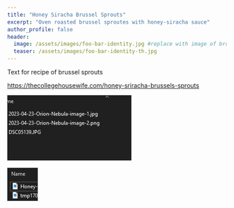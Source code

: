 ```yaml
---
title: "Honey Siracha Brussel Sprouts"
excerpt: "Oven roasted brussel sproutes with honey-siracha sauce"
author_profile: false
header:
  image: /assets/images/foo-bar-identity.jpg #replace with image of brownies
  teaser: /assets/images/foo-bar-identity-th.jpg
---
```


Text for recipe of brussel sprouts

https://thecollegehousewife.com/honey-sriracha-brussels-sprouts

![png](/assets/Honey-Siracha-Brussel-Sprouts/Honey-Siracha-Brussel-Sprouts-image-1.png)

![Honey-Siracha-Brussel-Sprouts-image-2.png](/assets/Honey-Siracha-Brussel-Sprouts/Honey-Siracha-Brussel-Sprouts-image-2.png)